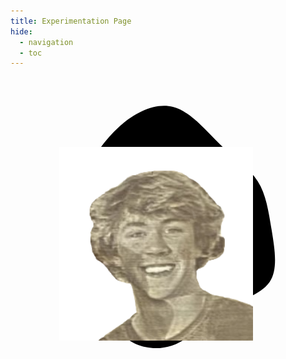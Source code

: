 ```yaml
---
title: Experimentation Page
hide:
  - navigation
  - toc
---
```


<script src="https://kit.fontawesome.com/79ff35ecec.js" crossorigin="anonymous"></script>

<style>

[data-md-color-scheme="default"] {
 --c1: black;
 --c2: black;
 --c3: black;
 --c4: black;
 --c5: black;
}

[data-md-color-scheme="slate"] {
 --c1: white;
 --c2: white;
 --c3: white;
 --c4: white;
 --c5: white;
}

.md-header {
    position: initial;
}

.blob {
 fill: url(#gradient-vertical) gray;
 float:right;
 margin-top: 0.1em;
}

.gradient {
 margin: -5em;
}

.pfp {
 float: right;
 width: 310px;
 margin-top: 8em;
 margin-right: -26em;
}

@media (max-width: 68em) {

}

</style>

<svg class="blob" width="480px" viewBox="0 0 200 200">
  <path d="M29.9,-55.6C39.7,-46.1,49.2,-40,54.8,-31.3C60.4,-22.6,62,-11.3,64.1,1.2C66.1,13.6,68.5,27.3,62.8,35.8C57.1,44.4,43.3,47.8,31.5,55.2C19.7,62.7,9.8,74.2,-2.4,78.3C-14.6,82.4,-29.2,79.1,-36.9,69.3C-44.7,59.5,-45.6,43.2,-52.3,30.5C-59,17.9,-71.5,9,-74.1,-1.5C-76.6,-11.9,-69.2,-23.8,-61.9,-35.5C-54.7,-47.2,-47.6,-58.7,-37.3,-67.8C-27,-77,-13.5,-83.8,-1.7,-80.8C10.1,-77.8,20.1,-65.1,29.9,-55.6Z" transform="translate(100 100)" />

<img class="pfp" src="../images/About/profile.png" alt="Profile Picture" class="profilepic">

</svg>

<svg class="gradient" width="1px" height="1px">
  <linearGradient id="gradient-vertical" x2="0" y2="1">
    <stop offset="0%" stop-color="var(--c1)" />
    <stop offset="25%" stop-color="var(--c2)" />
    <stop offset="50%" stop-color="var(--c3)" />
    <stop offset="75%" stop-color="var(--c4)" />
    <stop offset="100%" stop-color="var(--c5)" />
  </linearGradient>
</svg>